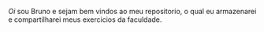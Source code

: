 _*Oi*_ sou Bruno e sejam bem vindos ao meu repositorio, o qual eu armazenarei e compartilharei meus exercicios da faculdade.
